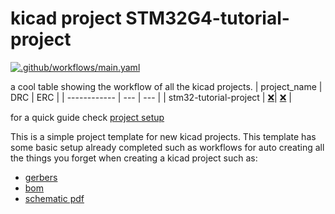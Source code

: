 # kicad project STM32G4-tutorial-project
[![.github/workflows/main.yaml](https://github.com/CanSource/STM32G4-tutorial-project/actions/workflows/main.yaml/badge.svg?branch=main)](https://github.com/CanSource/STM32G4-tutorial-project/actions/workflows/main.yaml)

a cool table showing the workflow of all the kicad projects.
| project_name | DRC | ERC |
| ------------ | --- | --- |
| stm32-tutorial-project | [❌](https://github.com/CanSource/STM32G4-tutorial-project/actions/runs/14261361789/attempts/1#summary-39973508891)| [❌](https://github.com/CanSource/STM32G4-tutorial-project/actions/runs/14261361789/attempts/1#summary-39973508903) | 

for a quick guide check [project setup](#project-setup)

This is a simple project template for new kicad projects. This template has some basic setup already completed such as workflows for auto creating all the things you forget when creating a kicad project such as:

- [gerbers](https://github.com/CanSource/STM32G4-tutorial-project/tree/main/stm32-tutorial-project_gerber.zip)
- [bom](https://github.com/CanSource/STM32G4-tutorial-project/tree/main/stm32-tutorial-project_bom_report.md)
- [schematic pdf](https://github.com/CanSource/STM32G4-tutorial-project/tree/main/stm32-tutorial-project_schematic.pdf)

